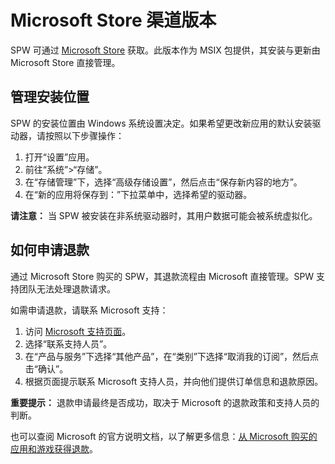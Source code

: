 # Microsoft Store 渠道版本

SPW 可通过 [Microsoft Store](https://apps.microsoft.com/detail/9P42FQ0WPQXK) 获取。此版本作为 MSIX 包提供，其安装与更新由 Microsoft Store 直接管理。

## 管理安装位置

SPW 的安装位置由 Windows 系统设置决定。如果希望更改新应用的默认安装驱动器，请按照以下步骤操作：

1.  打开“设置”应用。
2.  前往“系统”>“存储”。
3.  在“存储管理”下，选择“高级存储设置”，然后点击“保存新内容的地方”。
4.  在“新的应用将保存到：”下拉菜单中，选择希望的驱动器。

**请注意：** 当 SPW 被安装在非系统驱动器时，其用户数据可能会被系统虚拟化。

## 如何申请退款

通过 Microsoft Store 购买的 SPW，其退款流程由 Microsoft 直接管理。SPW 支持团队无法处理退款请求。

如需申请退款，请联系 Microsoft 支持：

1.  访问 [Microsoft 支持页面](https://support.microsoft.com/home/contact?linkquery=Cancel%20a%20subscription)。
2.  选择“联系支持人员”。
3.  在“产品与服务”下选择“其他产品”，在“类别”下选择“取消我的订阅”，然后点击“确认”。
4.  根据页面提示联系 Microsoft 支持人员，并向他们提供订单信息和退款原因。

**重要提示：** 退款申请最终是否成功，取决于 Microsoft 的退款政策和支持人员的判断。

也可以查阅 Microsoft 的官方说明文档，以了解更多信息：[从 Microsoft 购买的应用和游戏获得退款](https://support.microsoft.com/zh-cn/account-billing/%E4%BB%8E-microsoft-%E8%B4%AD%E4%B9%B0%E7%9A%84%E5%BA%94%E7%94%A8%E5%92%8C%E6%B8%B8%E6%88%8F%E8%8E%B7%E5%BE%97%E9%80%80%E6%AC%BE-81629012-aa4f-f48b-2394-8596f415072b)。